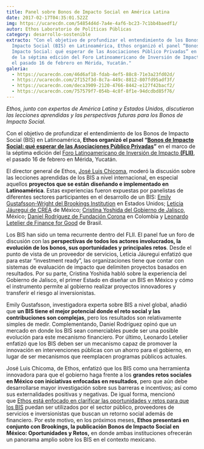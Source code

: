 ```yaml
---
title: Panel sobre Bonos de Impacto Social en América Latina
date: 2017-02-17T04:35:01.522Z
img: https://ucarecdn.com/54854d4d-7a4e-4af6-bc23-7c1bb4baedf1/
autor: Ethos Laboratorio de Políticas Públicas
category: desarrollo-sostenible
extracto: "Con el objetivo de profundizar el entendimiento de los Bonos de
  Impacto Social (BIS) en Latinoamérica, Ethos organizó el panel “Bonos de
  Impacto Social: qué esperar de las Asociaciones Público Privadas” en el marco
  de la séptima edición del Foro Latinoamericano de Inversión de Impacto (FLII),
  el pasado 16 de febrero en Mérida, Yucatán."
galeria:
  - https://ucarecdn.com/46d6af18-fdab-4ef5-88c8-71e3a23fd02d/
  - https://ucarecdn.com/2f152f3d-8c7a-449c-8812-807fd95adf3f/
  - https://ucarecdn.com/deca3909-2120-4766-8442-e127f42bacf2/
  - https://ucarecdn.com/757579f7-054b-4c8f-8f1e-94dcdbd85f76/
---
```

*Ethos, junto con expertos de América Latina y Estados Unidos, discutieron las lecciones aprendidas y las perspectivas futuras para los Bonos de Impacto Social.* 

Con el objetivo de profundizar el entendimiento de los Bonos de Impacto Social (BIS) en Latinoamérica, **Ethos organizó el panel “[Bonos de Impacto Social: qué esperar de las Asociaciones Público Privadas](http://www.inversiondeimpacto.org/agenda/session/161144)”** en el marco de la séptima edición del [Foro Latinoamericano de Inversión de Impacto **(FLII)**](http://www.inversiondeimpacto.org/), el pasado 16 de febrero en Mérida, Yucatán.

El director general de Ethos, [José Luis Chicoma](https://twitter.com/joseluischicoma), moderó la discusión sobre las lecciones aprendidas de los BIS a nivel internacional, en especial aquellos **proyectos que se están** **diseñando e implementado en Latinoamérica**. Estas experiencias fueron expuestas por panelistas de diferentes sectores participantes en el desarrollo de un BIS: [Emily Gustafsson-Wright del Brookings Institution](https://www.brookings.edu/experts/emily-gustafsson-wright/) en Estados Unidos; [Leticia Jáuregui de CREA](http://glgsocialimpact.com/fellows/leticia-jauregui-crea/) de México; [Cristina Yoshida del Gobierno de Jalisco](https://twitter.com/cristinayf?lang=en), México; [Daniel Rodríguez de Fundación Corona](http://www.fundacioncorona.org.co/) en Colombia y [Leonardo Letelier de Finance for Good](http://www.sitawi.net/?lang=pt) de Brasil.

Los BIS han sido un tema recurrente dentro del FLII. El panel fue un foro de discusión con las **perspectivas de todos los actores involucrados, la evolución de los bonos, sus oportunidades y principales retos**. Desde el punto de vista de un proveedor de servicios, Leticia Jáuregui enfatizó que para estar “investment ready”, las organizaciones tiene que contar con sistemas de evaluación de impacto que delimiten proyectos basados en resultados. Por su parte, Cristina Yoshida habló sobre la experiencia del Gobierno de Jalisco, el primer Estado en diseñar un BIS en México y cómo el instrumento permite al gobierno realizar proyectos innovadores y transferir el riesgo al inversionistas. 

Emily Gustafsson, investigadora experta sobre BIS a nivel global, añadió que **un BIS tiene el mejor potencial donde el reto social y las contribuciones son complejas**, pero los resultados son relativamente simples de medir. Complementando, Daniel Rodríguez opinó que un mercado en donde los BIS sean comerciables puede ser una posible evolución para este mecanismo financiero. Por último, Leonardo Letelier enfatizó que los BIS deben ser un mecanismo capaz de promover la innovación en intervenciones públicas con un ahorro para el gobierno, en lugar de ser mecanismos que reemplacen programas públicos actuales. 

José Luis Chicoma, de Ethos, enfatizó que los BIS como una herramienta innovadora para que el gobierno haga frente a los **grandes retos sociales en México con iniciativas enfocadas en resultados**, pero que aún debe desarrollarse mayor investigación sobre sus barreras e incentivos; así como sus externalidades positivas y negativas. De igual forma, mencionó que [Ethos está enfocado en clarificar las oportunidades y retos para que los BIS](https://www.ethos.org.mx/es/ethos-brookings-bonos-impacto-social/) puedan ser utilizados por el sector público, proveedores de servicios e inversionistas que buscan un retorno social además de financiero. Por este motivo, en los próximos meses, **Ethos presentará en conjunto con Brookings, la publicación Bonos de Impacto Social en México: Oportunidades y Retos,** en donde ambas instituciones ofrecerán un panorama amplio sobre los BIS en el contexto mexicano.